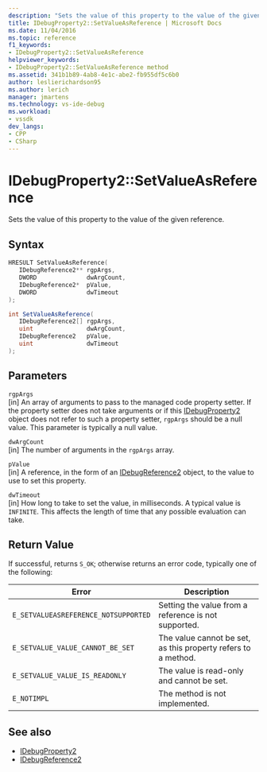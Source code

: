 ```yaml
---
description: "Sets the value of this property to the value of the given reference."
title: IDebugProperty2::SetValueAsReference | Microsoft Docs
ms.date: 11/04/2016
ms.topic: reference
f1_keywords:
- IDebugProperty2::SetValueAsReference
helpviewer_keywords:
- IDebugProperty2::SetValueAsReference method
ms.assetid: 341b1b89-4ab8-4e1c-abe2-fb955df5c6b0
author: leslierichardson95
ms.author: lerich
manager: jmartens
ms.technology: vs-ide-debug
ms.workload:
- vssdk
dev_langs:
- CPP
- CSharp
---
```

# IDebugProperty2::SetValueAsReference
Sets the value of this property to the value of the given reference.

## Syntax

```cpp
HRESULT SetValueAsReference(
   IDebugReference2** rgpArgs,
   DWORD              dwArgCount,
   IDebugReference2*  pValue,
   DWORD              dwTimeout
);
```

```csharp
int SetValueAsReference(
   IDebugReference2[] rgpArgs,
   uint               dwArgCount,
   IDebugReference2   pValue,
   uint               dwTimeout
);
```

## Parameters
`rgpArgs`\
[in] An array of arguments to pass to the managed code property setter. If the property setter does not take arguments or if this [IDebugProperty2](../../../extensibility/debugger/reference/idebugproperty2.md) object does not refer to such a property setter, `rgpArgs` should be a null value. This parameter is typically a null value.

`dwArgCount`\
[in] The number of arguments in the `rgpArgs` array.

`pValue`\
[in] A reference, in the form of an [IDebugReference2](../../../extensibility/debugger/reference/idebugreference2.md) object, to the value to use to set this property.

`dwTimeout`\
[in] How long to take to set the value, in milliseconds. A typical value is `INFINITE`. This affects the length of time that any possible evaluation can take.

## Return Value
 If successful, returns `S_OK`; otherwise returns an error code, typically one of the following:

|Error|Description|
|-----------|-----------------|
|`E_SETVALUEASREFERENCE_NOTSUPPORTED`|Setting the value from a reference is not supported.|
|`E_SETVALUE_VALUE_CANNOT_BE_SET`|The value cannot be set, as this property refers to a method.|
|`E_SETVALUE_VALUE_IS_READONLY`|The value is read-only and cannot be set.|
|`E_NOTIMPL`|The method is not implemented.|

## See also
- [IDebugProperty2](../../../extensibility/debugger/reference/idebugproperty2.md)
- [IDebugReference2](../../../extensibility/debugger/reference/idebugreference2.md)

